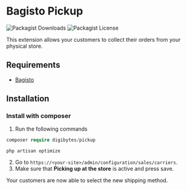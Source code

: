 # Bagisto Pickup
![Packagist Downloads](https://img.shields.io/packagist/dt/digibytes/pickup) ![Packagist License](https://img.shields.io/packagist/l/digibytes/pickup)

This extension allows your customers to collect their orders from your physical store.

## Requirements
- [Bagisto](https://github.com/bagisto/bagisto)

## Installation

### Install with composer
1. Run the following commands
```php
composer require digibytes/pickup
```

```
php artisan optimize
```
2. Go to `https://<your-site>/admin/configuration/sales/carriers`.
3. Make sure that **Picking up at the store** is active and press save.

Your customers are now able to select the new shipping method.
